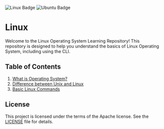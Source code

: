 ![Linux Badge](https://img.shields.io/badge/Linux-FCC624?logo=linux&logoColor=000&style=for-the-badge)
![Ubuntu Badge](https://img.shields.io/badge/Ubuntu-E95420?logo=ubuntu&logoColor=fff&style=for-the-badge)
# Linux
Welcome to the Linux Operating System Learning Repository! This repository is designed to help you understand the basics of Linux Operating System, including using the CLI.

## Table of Contents
1. [What is Operating System?](./os.md)
2. [Difference between Unix and Linux](./unix-vs-linux.md)
3. [Basic Linux Commands](./linux-commands.md)

## License
This project is licensed under the terms of the Apache license. See the [LICENSE](./LICENSE) file for details.
